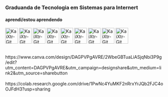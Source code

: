 ### Graduanda de Tecnologia em Sistemas para Internert
#### aprendi/estou aprendendo
 
<!--
**laliahaidara/laliahaidara** is a ✨ _special_ ✨ repository because its `README.md` (this file) appears on your GitHub profile.

Here are some ideas to get you started:

- 🔭 I’m currently working on ...
- 🌱 I’m currently learning ...
- 👯 I’m looking to collaborate on ...
- 🤔 I’m looking for help with ...
- 💬 Ask me about ...
- 📫 How to reach me: ...
- 😄 Pronouns: ...
- ⚡ Fun fact: ...

-->

<div style="display:inline_block">
<img align="center" alt="KaiXtr-Git" height="50" width="40" src="https://cdn.jsdelivr.net/gh/devicons/devicon/icons/html5/html5-original.svg" />
<img align="center" alt="KaiXtr-Git" height="50" width="40" src="https://cdn.jsdelivr.net/gh/devicons/devicon/icons/c/c-original.svg" />
<img align="center" alt="KaiXtr-Git" height="50" width="40" src="https://cdn.jsdelivr.net/gh/devicons/devicon/icons/css3/css3-original.svg" />
<img align="center" alt="KaiXtr-Git" height="50" width="40" src="https://cdn.jsdelivr.net/gh/devicons/devicon/icons/javascript/javascript-original.svg" />
<img align="center" alt="KaiXtr-Git" height="50" width="40" src="https://cdn.jsdelivr.net/gh/devicons/devicon/icons/python/python-original.svg" />
<img align="center" alt="KaiXtr-Git" height="50" width="40" src="https://cdn.jsdelivr.net/gh/devicons/devicon/icons/swift/swift-original.svg" />
<img align="center" alt="KaiXtr-Git" height="50" width="40" src="https://cdn.jsdelivr.net/gh/devicons/devicon@latest/icons/figma/figma-original.svg" />
<img align="center" alt="KaiXtr-Git" height="50" width="40" src="https://cdn.jsdelivr.net/gh/devicons/devicon@latest/icons/mysql/mysql-original-wordmark.svg" />
<img align="center" alt="KaiXtr-Git" height="50" width="40" src="https://cdn.jsdelivr.net/gh/devicons/devicon@latest/icons/microsoftsqlserver/microsoftsqlserver-original.svg" />

</div>




<br>
<br>
https://www.canva.com/design/DAGPVPgAVRE/2WbeGBTuaLiASjqNbi3P9g/edit?utm_content=DAGPVPgAVRE&utm_campaign=designshare&utm_medium=link2&utm_source=sharebutton
<br>
<br>
https://colab.research.google.com/drive/1PwNc4YuMKF2nRrxYrJQb2FJC4oOJFdH3?usp=sharing

